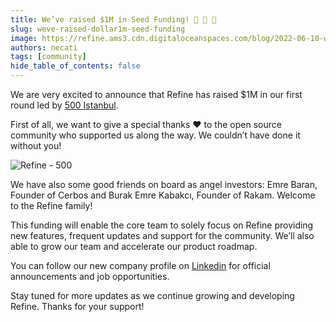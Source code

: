 ```yaml
---
title: We’ve raised $1M in Seed Funding! 🚀 🚀 🚀
slug: weve-raised-dollar1m-seed-funding
image: https://refine.ams3.cdn.digitaloceanspaces.com/blog/2022-06-10-weve-raised-dollar1m-seed-funding/refine-500-2.png
authors: necati
tags: [community]
hide_table_of_contents: false
---
```




We are very excited to announce that Refine has raised $1M in our first round led by [500 Istanbul](https://istanbul.500.co/).



First of all, we want to give a special thanks ❤️ to the open source community who supported us along the way. We couldn’t have done it without you! 

<img src="https://refine.ams3.cdn.digitaloceanspaces.com/blog/2022-06-10-weve-raised-dollar1m-seed-funding/refine-500.png" alt="Refine - 500" />

<!--truncate-->

We have also some good friends on board as angel investors: Emre Baran, Founder of Cerbos and Burak Emre Kabakcı, Founder of Rakam. Welcome to the Refine family!

This funding will enable the core team to solely focus on Refine providing new features, frequent updates and support for the community.  We’ll also able to grow our team and accelerate our product roadmap.

You can follow our new company profile on [Linkedin](https://www.linkedin.com/company/refine-dev) for official announcements and job opportunities.

Stay tuned for more updates as we continue growing and developing Refine. Thanks for your support!


